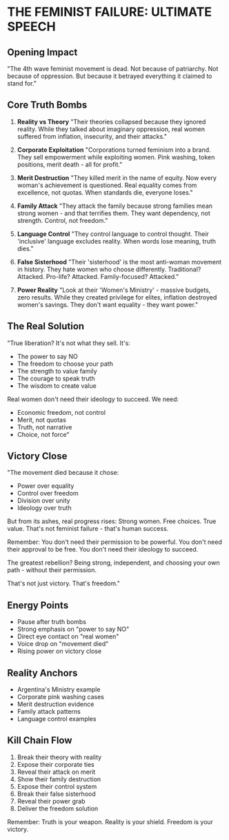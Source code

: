 # THE FEMINIST FAILURE: ULTIMATE SPEECH

## Opening Impact
"The 4th wave feminist movement is dead. Not because of patriarchy. Not because of oppression. But because it betrayed everything it claimed to stand for."

## Core Truth Bombs
1. **Reality vs Theory**
   "Their theories collapsed because they ignored reality. While they talked about imaginary oppression, real women suffered from inflation, insecurity, and their attacks."

2. **Corporate Exploitation**
   "Corporations turned feminism into a brand. They sell empowerment while exploiting women. Pink washing, token positions, merit death - all for profit."

3. **Merit Destruction**
   "They killed merit in the name of equity. Now every woman's achievement is questioned. Real equality comes from excellence, not quotas. When standards die, everyone loses."

4. **Family Attack**
   "They attack the family because strong families mean strong women - and that terrifies them. They want dependency, not strength. Control, not freedom."

5. **Language Control**
   "They control language to control thought. Their 'inclusive' language excludes reality. When words lose meaning, truth dies."

6. **False Sisterhood**
   "Their 'sisterhood' is the most anti-woman movement in history. They hate women who choose differently. Traditional? Attacked. Pro-life? Attacked. Family-focused? Attacked."

7. **Power Reality**
   "Look at their 'Women's Ministry' - massive budgets, zero results. While they created privilege for elites, inflation destroyed women's savings. They don't want equality - they want power."

## The Real Solution
"True liberation? It's not what they sell. It's:
- The power to say NO
- The freedom to choose your path
- The strength to value family
- The courage to speak truth
- The wisdom to create value

Real women don't need their ideology to succeed. We need:
- Economic freedom, not control
- Merit, not quotas
- Truth, not narrative
- Choice, not force"

## Victory Close
"The movement died because it chose:
- Power over equality
- Control over freedom
- Division over unity
- Ideology over truth

But from its ashes, real progress rises:
Strong women. Free choices. True value. That's not feminist failure - that's human success.

Remember: You don't need their permission to be powerful. You don't need their approval to be free. You don't need their ideology to succeed.

The greatest rebellion? Being strong, independent, and choosing your own path - without their permission.

That's not just victory. That's freedom."

## Energy Points
- Pause after truth bombs
- Strong emphasis on "power to say NO"
- Direct eye contact on "real women"
- Voice drop on "movement died"
- Rising power on victory close

## Reality Anchors
- Argentina's Ministry example
- Corporate pink washing cases
- Merit destruction evidence
- Family attack patterns
- Language control examples

## Kill Chain Flow
1. Break their theory with reality
2. Expose their corporate ties
3. Reveal their attack on merit
4. Show their family destruction
5. Expose their control system
6. Break their false sisterhood
7. Reveal their power grab
8. Deliver the freedom solution

Remember: Truth is your weapon. Reality is your shield. Freedom is your victory.
